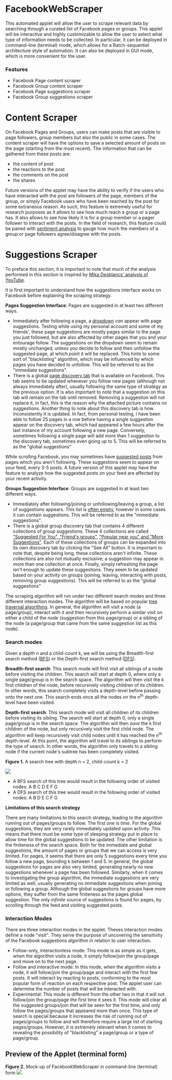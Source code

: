 # FacebookWebScraper
This automated applet will allow the user to scrape relevant data by searching through a curated list of Facebook pages or groups. This applet will be interactive and highly customizable to allow the user to select what type of information needs to be collected. In particular, it can be deployed in command-line (terminal) mode, which allows for a Batch-sequential architecture style of automation. It can also be deployed in GUI mode, which is more convenient for the user.

### Features
- Facebook Page content scraper
- Facebook Group content scraper
- Facebook Page suggestions scraper
- Facebook Group suggestions scraper

# Content Scraper
On Facebook Pages and Groups, users can make posts that are visible to page followers, group members but also the public in some cases. The content scraper will have the options to save a selected amount of posts on the page (starting from the most recent). 
The information that can be gathered from these posts are: 
- the content of post
- the reactions to the post
- the comments on the post
- the shares

Future versions of the applet may have the ability to verify if the users who have interacted with the post are followers of the page, members of the group, or simply Facebook users who have been reached by the post for some extraneous reason. As such, this feature is extremely useful for research purposes as it allows to see how much reach a group or a page has. It also allows to see how likely it is for a group member or a pager follower to interact with the posts. In the field of research, this feature could be paired with [sentiment analysis](https://en.wikipedia.org/wiki/Sentiment_analysis) to gauge how much the members of a group or page followers agree/disagree with the posts.

# Suggestions Scraper
To preface this section, it is important to note that much of the analysis performed in this section is inspired by [Mika Desblancs' analysis of YouTube](https://github.com/mika-jpd/YouTube_Radicalization_Recommendations).

It is first important to understand how the suggestions interface works on Facebook before explaining the scraping strategy.

**Pages Suggestion Interface**: Pages are suggested in at least two different ways.
- Immediately after following a page, a [dropdown](/img/dropdown.png) *can* appear with page suggestions. Testing while using my personal account and some of my friends', these page suggestions are mostly pages similar to the page you just followed, but are also affected by other pages that you and your entourage follow. The suggestions on the dropdown seem to remain mostly unchanged, unless you decide to follow and then unfollow the suggested page, at which point it will be replaced. This hints to some sort of "blacklisting" algorithm, which may be influenced by which pages you have decided to unfollow. This will be referred to as the "immediate suggestions".
- There is a global [page discovery tab](/img/pages_suggestion_tab.png) that is available on Facebook. This tab seems to be updated whenever you follow new pages (although not always immediately after), usually following the same type of strategy as the previous option. It is also important to note that a suggestion on this tab will remain on the tab until removed. Removing a suggestion will not replace it, in fact, this is the reason why the attached picture contains no suggestions. Another thing to note about this discovery tab is how inconsistently it is updated. In fact, from personal testing, I have been able to follow 25 pages in a row before having a single suggestion appear on the discovery tab, which had appeared a few hours after the last instance of my account following a new page. Conversely, sometimes following a single page will add more than 1 suggestion to the discovery tab, sometimes even going up to 5. This will be referred to as the "global suggestions"

While scrolling Facebook, you may sometimes have [suggested posts](/img/suggested_post.png) from pages which you aren't following. These suggestions seem to appear on your feed, every 3-5 posts. A future version of this applet may have the feature to analyze how the suggested posts on your feed are affected by your recent activity. 

**Groups Suggestion Interface**: Groups are suggested in at least two different ways.
- Immediately after following/joining or unfollowing/leaving a group, a list of suggestions appears. This list is [often empty](/img/empty_suggestions.png), however in some cases it can contain suggestions. This will be referred to as the "immediate suggestions".
- There is a global group discovery tab that contains 4 different collections of group suggestions. These 4 collections are called ["Suggested For You", "Friend's groups"](/img/groups_suggestion_tab.png), ["Popular near you" and "More Suggestions"](/img/groups_suggestion_tab_2.png). Each of these collections of groups can be expanded into its own discovery tab by clicking the "See All" button. It is important to note that, despite being long, these collections aren't infinite. These collections are also not mutually exclusive; a suggestion may appear in more than one collection at once. Finally, simply refreshing the page isn't enough to update these suggestions. They seem to be updated based on your activity on groups (joining, leaving, interacting with posts, removing group suggestions). This will be referred to as the "global suggestions"

The scraping algorithm will run under two different search modes and three different interaction modes. The algorithm will be based on popular [tree traversal algorithms](https://en.wikipedia.org/wiki/Tree_traversal). In general, the algorithm will visit a node (a page/group), interact with it and then recursively perform a similar visit on either a child of the node (suggestion from this page/group) or a sibling of the node (a page/group that came from the same suggestion list as this node).
### Search modes
Given a depth n and a child-count k, we will be using the Breadth-first search method ([BFS](https://en.wikipedia.org/wiki/Breadth-first_search)) or the Depth-first search method ([DFS](https://en.wikipedia.org/wiki/Depth-first_search)).

**Breadth-first search**: This search mode will first visit all siblings of a node before visiting the children. This search will start at depth 0, where only a single page/group is in the search space. The algorithm will then visit the k first children of the node, before recursively visiting children of its children. In other words, this search completely visits a depth-level before passing onto the next one. This search ends once all the nodes on the n<sup>th</sup> depth-level have been visited.

**Depth-first search**: This search mode will visit all children of its children before visiting its sibling. The search will start at depth 0, only a single page/group is in the search space. The algorithm will then *save* the k first children of the node, but only recursively visit the first child node. The algorithm will keep recursively visit child nodes until it has reached the n<sup>th</sup> depth-level. At this point, the algorithm will travel to its siblings to perform the type of search. In other words, the algorithm only travels to a sibling node if the current node's subtree has been completely visited.

**Figure 1.** A search tree with depth n = 2, child-count k = 2

![](/img/tree.png)

- A BFS search of this tree would result in the following order of visited nodes: A B C D E F G
- A DFS search of this tree would result in the following order of visited nodes: A B D E C F G

**Limitations of this search strategy**

There are many limitations to this search strategy, leading to the algorithm running out of pages/groups to follow. The first one is *time*. For the global suggestions, they are very rarely immediately updated upon activity. This means that there must be some type of sleeping strategy put in place to allow time for the global suggestions to be updated. The other limitation is the finiteness of the search space. Both for the immediate and global suggestions, the amount of pages or groups that we can access is very limited. For pages, it seems that there are only 5 suggestions every time you follow a new page, bounding k between 1 and 5. In general, the global suggestions for pages are also very limited, generating nearly no new suggestions whenever a page has been followed. Similarly, when it comes to investigating the group algorithm, the immediate suggestions are very limited as well, usually generating no immediate suggestions when joining or following a group. Although the global suggestions for groups have more options, they suffer from the same finiteness as the pages global suggestion. The only *infinite* source of suggestions is found for pages, by scrolling through the feed and visiting suggested posts.

### Interaction Modes
There are three interaction modes in the applet. Theses interaction modes define a node "visit". They serve the purpose of uncovering the sensitivity of the Facebook suggestions algorithm in relation to user interaction. 

- Follow-only, interactionless mode: This mode is as simple as it gets, when the algorithm visits a node, it simply follow/join the group/page and move on to the next page.
- Follow and interactive mode: In this mode, when the algorithm visits a node, it will follow/join the group/page and interact with the first few posts. It will interact by reacting to posts, conforming to the most popular form of reaction on each respective post. The applet user can determine the number of posts that will be interacted with.
- Experimental: This mode is different from the other two in that it will not follow/join the group/page the first time it sees it. This mode will clear all the suggested groups/join that will be seen for the first time, and only follow the pages/groups that appeared more than once. This type of search is special because it increases the risk of running out of pages/groups to follow and will therefore require a large list of starting pages/groups. However, it is extremely relevant when it comes to revealing the possibility of "blacklisting" a page/group or a type of page/group.  

## Preview of the Applet (terminal form)

**Figure 2.** Mock-up of FacebookWebScraper in command-line (terminal) form
![](/img/cmd_mockup.png)
